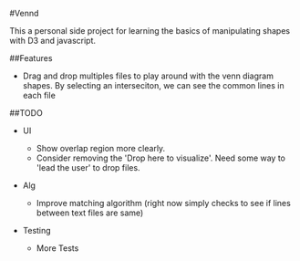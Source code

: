 #Vennd

This a personal side project for learning the basics of manipulating shapes with D3 and javascript.

##Features
- Drag and drop multiples files to play around with the venn diagram shapes.  By selecting an interseciton, we can see the common lines in each file

##TODO
- UI
  - Show overlap region more clearly.
  - Consider removing the 'Drop here to visualize'. Need some way to 'lead the user' to drop files.

- Alg
  - Improve matching algorithm (right now simply checks to see if lines between text files are same)

- Testing
  - More Tests
